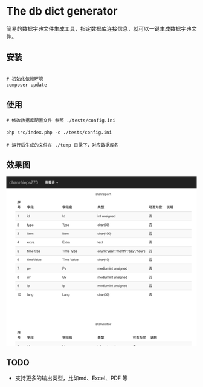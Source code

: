 
# The db dict generator

简易的数据字典文件生成工具，指定数据库连接信息，就可以一键生成数据字典文件。

## 安装

```shell

# 初始化依赖环境
composer update

```

## 使用

```shell
# 修改数据库配置文件 参照 ./tests/config.ini

php src/index.php -c ./tests/config.ini

# 运行后生成的文件在 ./temp 目录下，对应数据库名
```

## 效果图

![生成的数据字典文件](snapshot.png)

## TODO

 * 支持更多的输出类型，比如md、Excel、PDF 等
